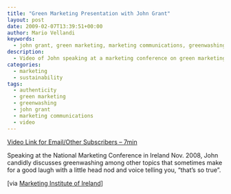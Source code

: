 ```yaml
---
title: "Green Marketing Presentation with John Grant"
layout: post
date: 2009-02-07T13:39:51+00:00
author: Mario Vellandi
keywords:
  - john grant, green marketing, marketing communications, greenwashing, authenticity, video, green business, ethics
description:
  - Video of John speaking at a marketing conference on green marketing, greenwashing, authenticity, and being good and communicating it right.
categories:
  - marketing
  - sustainability
tags:
  - authenticity
  - green marketing
  - greenwashing
  - john grant
  - marketing communications
  - video
---
```

[Video Link for Email/Other Subscribers &#8211; 7min](http://vimeo.com/3116220 "Video of John Grant speaking at a marketing conference")

Speaking at the National Marketing Conference in Ireland Nov. 2008, John candidly discusses greenwashing among other topics that sometimes make for a good laugh with a little head nod and voice telling you, &#8220;that&#8217;s so true&#8221;.

[via <a rel="nofollow" title="Marketing Institute of Ireland weblink to John Grant's conference video presentation" href="http://www.mii.ie/en/art/?227">Marketing Institute of Ireland</a>]
